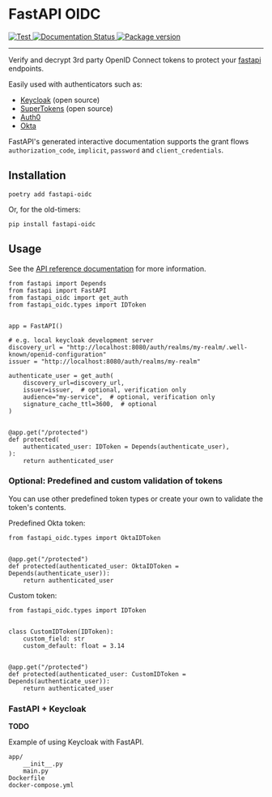 # FastAPI OIDC

<p align="left">
    <a href="https://github.com/HarryMWinters/fastapi-oidc/actions?query=workflow%3ATest"
       target="_blank">
       <img src="https://github.com/HarryMWinters/fastapi-oidc/workflows/Test/badge.svg"  
            alt="Test">
    </a>
    <a href='https://fastapi-oidc.readthedocs.io/en/latest/?badge=latest'>
        <img src='https://readthedocs.org/projects/fastapi-oidc/badge/?version=latest' alt='Documentation Status' />
    </a>
    <a href="https://pypi.org/project/fastapi-oidc" 
       target="_blank">
       <img src="https://img.shields.io/pypi/v/fastapi-oidc?color=%2334D058&label=pypi%20package" 
            alt="Package version">
    </a>
</p>

---

Verify and decrypt 3rd party OpenID Connect tokens to protect your
[fastapi](https://github.com/tiangolo/fastapi) endpoints.

Easily used with authenticators such as:
- [Keycloak](https://www.keycloak.org/) (open source)
- [SuperTokens](https://supertokens.io/) (open source)
- [Auth0](https://auth0.com/)
- [Okta](https://www.okta.com/products/authentication/)

FastAPI's generated interactive documentation supports the grant flows
`authorization_code`, `implicit`, `password` and `client_credentials`.

## Installation

```
poetry add fastapi-oidc
```

Or, for the old-timers:

```
pip install fastapi-oidc
```

## Usage

See the [API reference documentation](https://fastapi-oidc.readthedocs.io/en/latest/) 
for more information.

```python3
from fastapi import Depends
from fastapi import FastAPI
from fastapi_oidc import get_auth
from fastapi_oidc.types import IDToken


app = FastAPI()

# e.g. local keycloak development server
discovery_url = "http://localhost:8080/auth/realms/my-realm/.well-known/openid-configuration"
issuer = "http://localhost:8080/auth/realms/my-realm"

authenticate_user = get_auth(
    discovery_url=discovery_url,
    issuer=issuer,  # optional, verification only
    audience="my-service",  # optional, verification only
    signature_cache_ttl=3600,  # optional
)


@app.get("/protected")
def protected(
    authenticated_user: IDToken = Depends(authenticate_user),
):
    return authenticated_user
```

### Optional: Predefined and custom validation of tokens

You can use other predefined token types or create your own to validate the 
token's contents.

Predefined Okta token:
```python3
from fastapi_oidc.types import OktaIDToken


@app.get("/protected")
def protected(authenticated_user: OktaIDToken = Depends(authenticate_user)):
    return authenticated_user
```

Custom token:
```python3
from fastapi_oidc.types import IDToken


class CustomIDToken(IDToken):
    custom_field: str
    custom_default: float = 3.14


@app.get("/protected")
def protected(authenticated_user: CustomIDToken = Depends(authenticate_user)):
    return authenticated_user
```

### FastAPI + Keycloak

**TODO**

Example of using Keycloak with FastAPI.
```
app/
    __init__.py
    main.py
Dockerfile
docker-compose.yml
```
